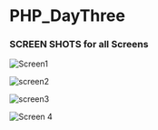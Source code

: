 # PHP_DayThree

### SCREEN SHOTS for all Screens

![Screen1](https://user-images.githubusercontent.com/25048270/229780615-607eb42e-b4b7-42b1-8491-730e4745369b.PNG)

![screen2](https://user-images.githubusercontent.com/25048270/229780715-afffb6ab-e43c-449d-a4dd-a39d64405988.PNG)

![screen3](https://user-images.githubusercontent.com/25048270/229780735-db48211a-901d-4997-9748-c19f03acd1b4.PNG)

![Screen 4](https://user-images.githubusercontent.com/25048270/229780747-943f1a40-3df1-4f69-bfb0-e5dee8c7e31e.PNG)

